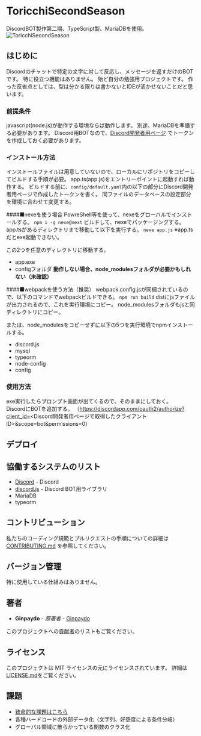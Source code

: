 # ToricchiSecondSeason
DiscordBOT製作第二期、TypeScript製、MariaDBを使用。
![ToricchiSecondSeason](https://user-images.githubusercontent.com/39305262/54169110-c287ea00-44b4-11e9-80db-ceb1c9bde233.png "ToricchiSecondSeason")
## はじめに
Discordのチャットで特定の文字に対して反応し、メッセージを返すだけのBOTです。
特に役立つ機能はありません。
殆ど自分の勉強用プロジェクトです。
作った反省点としては、型は分かる限りは書かないとIDEが活かせないことだと思います。
### 前提条件
javascript(node.js)が動作する環境ならば動作します。
別途、MariaDBを準備する必要があります。
Discord用BOTなので、[Discord開発者用ページ](https://discordapp.com/developers/applications/) でトークンを作成しておく必要があります。

### インストール方法
インストールファイルは用意していないので、ローカルにリポジトリをコピーしてビルドする手順が必要。
app.ts(app.js)をエントリーポイントに起動すれば動作する。
ビルドする前に、```config/default.yaml```内の以下の部分にDiscord開発者用ページで作成したトークンを書く。
同ファイルのデータベースの設定部分を環境に合わせて変更する。

####■nexeを使う場合
PowreShell等を使って、nexeをグローバルでインストールする。
```npm i -g nexe@next```
ビルドして、nexeでパッケージングする。  
app.tsがあるディレクトリまで移動して以下を実行する。
```nexe app.js```
※app.tsだとexe起動できない。

この2つを任意のディレクトリに移動する。
* app.exe
* configフォルダ
**動作しない場合、node_modulesフォルダが必要かもしれない（未確認）**

####■webpackを使う方法（推奨）
webpack.config.jsが同梱されているので、以下のコマンドでwebpackビルドできる。
```npm run build```
distにjsファイルが出力されるので、これを実行環境にコピー。
node_modulesフォルダもjsと同ディレクトリにコピー。  
  
または、node_modulesをコピーせずに以下の5つを実行環境でnpmインストールする。  
* discord.js
* mysql
* typeorm
* node-config
* config

### 使用方法
exe実行したらプロンプト画面が出てくるので、そのままにしておく。  
DiscordにBOTを追加する。
（https://discordapp.com/oauth2/authorize?client_id=<Discord開発者用ページで取得したクライアントID>&scope=bot&permissions=0）

## デプロイ
## 協働するシステムのリスト
* [Discord](https://discordapp.com/) - Discord
* [discord.js](https://discord.js.org/#/) - Discord BOT用ライブラリ
* MariaDB
* typeorm

## コントリビューション
私たちのコーディング規範とプルリクエストの手順についての詳細は[CONTRIBUTING.md](https://gist.github.com/PurpleBooth/b24679402957c63ec426) を参照してください。
## バージョン管理
特に使用している仕組みはありません。
## 著者
* **Ginpaydo** - *原著者* - [Ginpaydo](https://github.com/ginpaydo)  

このプロジェクトへの[貢献者](https://github.com/ginpaydo/ToricchiSecondSeason/contributors)のリストもご覧ください。
## ライセンス
このプロジェクトは MIT ライセンスの元にライセンスされています。 詳細は[LICENSE.md](LICENSE.md)をご覧ください。

## 課題
* [致命的な課題はこちら](https://github.com/ginpaydo/ToricchiSecondSeason/issues)
* 各種ハードコードの外部データ化（文字列、好感度による条件分岐）
* グローバル領域に散らかっている関数のクラス化
